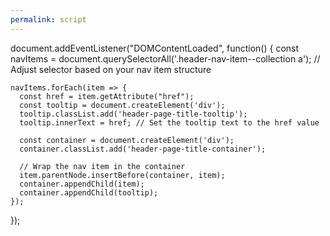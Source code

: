 ```yaml
---
permalink: script
---
```

document.addEventListener("DOMContentLoaded", function() {
    const navItems = document.querySelectorAll('.header-nav-item--collection a'); // Adjust selector based on your nav item structure

    navItems.forEach(item => {
      const href = item.getAttribute("href");
      const tooltip = document.createElement('div');
      tooltip.classList.add('header-page-title-tooltip');
      tooltip.innerText = href; // Set the tooltip text to the href value

      const container = document.createElement('div');
      container.classList.add('header-page-title-container');

      // Wrap the nav item in the container
      item.parentNode.insertBefore(container, item);
      container.appendChild(item);
      container.appendChild(tooltip);
    });
  });
</script>